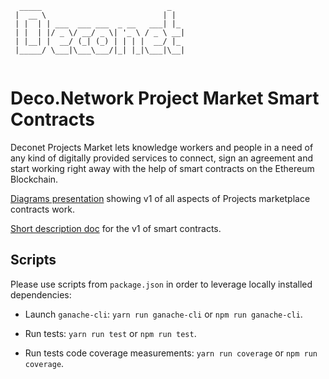 ```
  _____                            _   
 |  __ \                          | |  
 | |  | | ___  ___ ___  _ __   ___| |_ 
 | |  | |/ _ \/ __/ _ \| '_ \ / _ \ __|
 | |__| |  __/ (_| (_) | | | |  __/ |_ 
 |_____/ \___|\___\___/|_| |_|\___|\__|
                                              
```                                       

# Deco.Network Project Market Smart Contracts

Deconet Projects Market lets knowledge workers and people in a need of any kind of digitally provided services
to connect, sign an agreement and start working right away with the help of smart contracts on the Ethereum Blockchain.

[Diagrams presentation](https://drive.google.com/open?id=1QluDdnGflzvk6488LqC4hczw0HmZ2ggY) showing v1 of all aspects of Projects marketplace contracts work.

[Short description doc](https://drive.google.com/open?id=14VT2CmdJr9CfX2YkpNYVJ1zVTUyCe4L_gA15qEEXWaI) for the v1 of smart contracts.


## Scripts

Please use scripts from `package.json` in order to leverage locally installed dependencies:

- Launch `ganache-cli`: `yarn run ganache-cli` or `npm run ganache-cli`.

- Run tests: `yarn run test` or `npm run test`.

- Run tests code coverage measurements: `yarn run coverage` or `npm run coverage`.